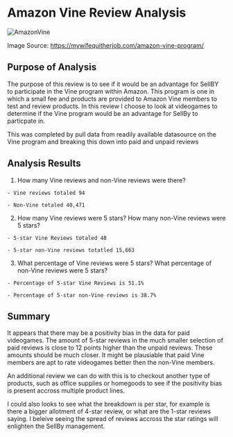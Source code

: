 # Amazon Vine Review Analysis

![AmazonVine](https://user-images.githubusercontent.com/100856534/179294966-31ff29b0-abbf-4b25-ae51-75ba15b8e25f.png)

Image Source: https://mywifequitherjob.com/amazon-vine-program/

## Purpose of Analysis

The purpose of this review is to see if it would be an advantage for SellBY to participate in the Vine program within Amazon. This program is one in which a small fee and products are provided to Amazon Vine members to test and review products. In this review I choose to look at videogames to determine if the Vine program would be an advantage for SellBy to particpate in. 

This was completed by pull data from readily available datasource on the Vine program and breaking this down into paid and unpaid reviews

## Analysis Results

  1) How many Vine reviews and non-Vine reviews were there?
  
    - Vine reviews totaled 94
    
    - Non-Vine totaled 40,471
    
  2) How many Vine reviews were 5 stars? How many non-Vine reviews were 5 stars?
  
    - 5-star Vine Reviews totaled 48
    
    - 5-star non-Vine reviews totatled 15,663
    
   3) What percentage of Vine reviews were 5 stars? What percentage of non-Vine reviews were 5 stars?
   
    - Percentage of 5-star Vine Reviews is 51.1%
    
    - Percentage of 5-star non-Vine reviews is 38.7%
    
## Summary

It appears that there may be a positivity bias in the data for paid videogames. The amount of 5-star reviews in the much smaller selection of paid reviews is close to 12 points higher than the unpaid reviews. These amounts should be much closer. It might be plausiable that paid Vine members are apt to rate videogames better then the non-Vine members. 

An additional review we can do with this is to checkout another type of products, such as office supplies or homegoods to see if the positivity bias is present accross multiple product lines.

I could also looks to see what the breakdown is per star, for example is there a bigger allotment of 4-star review, or what are the 1-star reviews saying. I beleive seeing the spread of reviews accross the star ratings will enlighten the SellBy management. 
